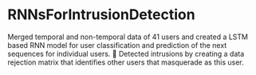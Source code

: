 # RNNsForIntrusionDetection
Merged temporal and non-temporal data of 41 users and created a LSTM based RNN model for user classification and prediction of the next sequences for individual users.  Detected intrusions by creating a data rejection matrix that identifies other users that masquerade as this user.
